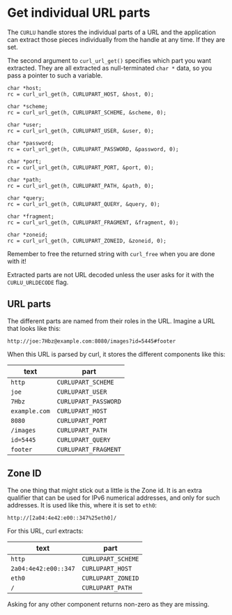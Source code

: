 # Get individual URL parts

The `CURLU` handle stores the individual parts of a URL and the application
can extract those pieces individually from the handle at any time. If they are
set.

The second argument to `curl_url_get()` specifies which part you want
extracted. They are all extracted as null-terminated `char *` data, so you
pass a pointer to such a variable.

    char *host;
    rc = curl_url_get(h, CURLUPART_HOST, &host, 0);
    
    char *scheme;
    rc = curl_url_get(h, CURLUPART_SCHEME, &scheme, 0);
    
    char *user;
    rc = curl_url_get(h, CURLUPART_USER, &user, 0);
    
    char *password;
    rc = curl_url_get(h, CURLUPART_PASSWORD, &password, 0);
    
    char *port;
    rc = curl_url_get(h, CURLUPART_PORT, &port, 0);
    
    char *path;
    rc = curl_url_get(h, CURLUPART_PATH, &path, 0);
    
    char *query;
    rc = curl_url_get(h, CURLUPART_QUERY, &query, 0);
    
    char *fragment;
    rc = curl_url_get(h, CURLUPART_FRAGMENT, &fragment, 0);

    char *zoneid;
    rc = curl_url_get(h, CURLUPART_ZONEID, &zoneid, 0);

Remember to free the returned string with `curl_free` when you are done with
it!

Extracted parts are not URL decoded unless the user asks for it with the
`CURLU_URLDECODE` flag.

## URL parts

The different parts are named from their roles in the URL. Imagine a URL that
looks like this:

    http://joe:7Hbz@example.com:8080/images?id=5445#footer

When this URL is parsed by curl, it stores the different components like this:

| text          | part                 |
|---------------|----------------------|
| `http`        | `CURLUPART_SCHEME`   |
| `joe`         | `CURLUPART_USER`     |
| `7Hbz`        | `CURLUPART_PASSWORD` |
| `example.com` | `CURLUPART_HOST`     |
| `8080`        | `CURLUPART_PORT `    |
| `/images`     | `CURLUPART_PATH`     |
| `id=5445`     | `CURLUPART_QUERY`    |
| `footer`      | `CURLUPART_FRAGMENT` |

## Zone ID

The one thing that might stick out a little is the Zone id. It is an extra
qualifier that can be used for IPv6 numerical addresses, and only for such
addresses. It is used like this, where it is set to `eth0`:

    http://[2a04:4e42:e00::347%25eth0]/

For this URL, curl extracts:

| text                 | part               |
|----------------------|--------------------|
| `http`               | `CURLUPART_SCHEME` |
| `2a04:4e42:e00::347` | `CURLUPART_HOST`   |
| `eth0`               | `CURLUPART_ZONEID` |
| `/`                  | `CURLUPART_PATH`   |

Asking for any other component returns non-zero as they are missing.
